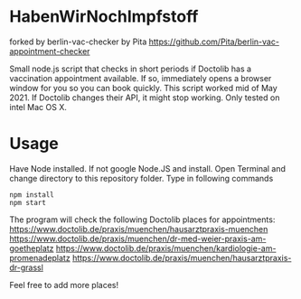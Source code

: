 # HabenWirNochImpfstoff
forked by berlin-vac-checker by Pita
https://github.com/Pita/berlin-vac-appointment-checker 

Small node.js script that checks in short periods if Doctolib has a vaccination appointment available. If so, immediately opens a browser window for you so you can book quickly. This script worked mid of May 2021. If Doctolib changes their API, it might stop working. Only tested on intel Mac OS X.


# Usage
Have Node installed. If not google Node.JS and install.
Open Terminal and change directory to this repository folder.
Type in following commands
```
npm install
npm start
```
The program will check the following Doctolib places for appointments:
https://www.doctolib.de/praxis/muenchen/hausarztpraxis-muenchen
https://www.doctolib.de/praxis/muenchen/dr-med-weier-praxis-am-goetheplatz
https://www.doctolib.de/praxis/muenchen/kardiologie-am-promenadeplatz
https://www.doctolib.de/praxis/muenchen/hausarztpraxis-dr-grassl

Feel free to add more places!
